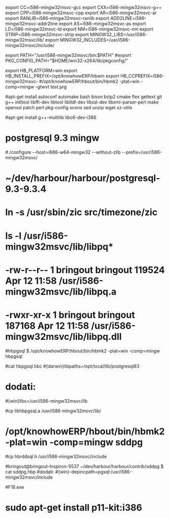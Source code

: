 
export CC=i586-mingw32msvc-gcc
export CXX=i586-mingw32msvc-g++
export CPP=i586-mingw32msvc-cpp
export AR=i586-mingw32msvc-ar
export RANLIB=i586-mingw32msvc-ranlib
export ADD2LINE=i586-mingw32msvc-addr2line
export AS=i586-mingw32msvc-as
export LD=i586-mingw32msvc-ld
export NM=i586-mingw32msvc-nm
export STRIP=i586-mingw32msvc-strip
export MINGW32_LIBS=/usr/i586-mingw32msvc/lib/
export MINGW32_INCLUDES=/usr/i586-mingw32msvc/include/
 
export PATH="/usr/i586-mingw32msvc/bin:$PATH"
#export PKG_CONFIG_PATH="$HOME/win32-x264/lib/pkgconfig/"

export HB_PLATFORM=win
export HB_INSTALL_PREFIX=/opt/knowhowERP/hbwin
export HB_CCPREFIX=i586-mingw32msvc-
#/opt/knowhowERP/hbout/bin/hbmk2 -plat=win -comp=mingw -gtwvt test.prg


#apt-get install autoconf automake bash bison bzip2 cmake flex gettext git g++ intltool libffi-dev libtool libltdl-dev libssl-dev libxml-parser-perl make openssl patch perl pkg-config scons sed unzip wget xz-utils

#apt-get install g++-multilib libc6-dev-i386

# postgresql 9.3 mingw
#./configure --host=i686-w64-mingw32  --without-zlib --prefix=/usr/i586-mingw32msvc/
# ~/dev/harbour/harbour/postgresql-9.3-9.3.4
# ln -s /usr/sbin/zic src/timezone/zic

# ls -l /usr/i586-mingw32msvc/lib/libpq*
# -rw-r--r-- 1 bringout bringout 119524 Apr 12 11:58 /usr/i586-mingw32msvc/lib/libpq.a
# -rwxr-xr-x 1 bringout bringout 187168 Apr 12 11:58 /usr/i586-mingw32msvc/lib/libpq.dll

#hbpgsql $ /opt/knowhowERP/hbout/bin/hbmk2 -plat=win -comp=mingw hbpgsql

#cat hbpgsql.hbc
#{darwin}libpaths=/opt/local/lib/postgresql83
# dodati:
#{win}libs=/usr/i586-mingw32msvc/lib

#cp libhbpgsql.a /usr/i586-mingw32msvc/lib/



# /opt/knowhowERP/hbout/bin/hbmk2 -plat=win -comp=mingw sddpg
#cp hbrddsql.h /usr/i586-mingw32msvc/include

#bringout@bringout-Inspiron-5537 ~/dev/harbour/harbour/contrib/sddpg $ cat sddpg.hbp
#dodati:
#{win}-depincpath=pgsql:/usr/i586-mingw32msvc/include


#F18.exe

# sudo apt-get install p11-kit:i386

